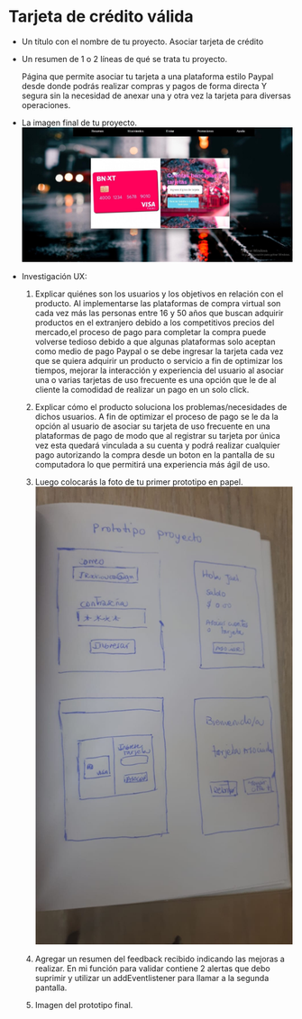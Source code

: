 # Tarjeta de crédito válida

* Un título con el nombre de tu proyecto.
  Asociar tarjeta de crédito

* Un resumen de 1 o 2 líneas de qué se trata tu proyecto.

  Página que permite asociar tu tarjeta a una plataforma estilo Paypal desde donde podrás realizar compras y pagos de forma directa Y segura sin la necesidad de anexar una y otra vez la tarjeta para diversas operaciones.

* La imagen final de tu proyecto.
  ![Pantalla final](proyecto.jpg)

* Investigación UX:
  1. Explicar quiénes son los usuarios y los objetivos en relación con el
    producto.
  Al implementarse las plataformas de compra virtual son cada vez más las personas entre 16 y 50 años que buscan adquirir productos en el extranjero debido a los competitivos precios del mercado,el proceso de pago para completar la compra puede volverse tedioso debido a que algunas plataformas solo aceptan como medio de pago Paypal o se debe ingresar la tarjeta cada vez que se quiera adquirir un producto o servicio a fin de optimizar los tiempos, mejorar la interacción y experiencia del usuario al asociar una o varias tarjetas de uso frecuente es una opción que le de al cliente la comodidad de realizar un pago en un solo click.

  2. Explicar cómo el producto soluciona los problemas/necesidades de dichos
    usuarios.
  A fin de optimizar el proceso de pago se le da la opción al usuario de asociar su tarjeta de uso frecuente en una plataformas de pago de modo que al registrar su tarjeta por única vez esta quedará vinculada a su cuenta y podrá realizar cualquier pago autorizando la compra desde un boton en la pantalla de su computadora lo que permitirá una experiencia más ágil de uso.

  3. Luego colocarás la foto de tu primer prototipo en papel.
  ![prototipo en papel](prototipo.jpeg)

  4. Agregar un resumen del feedback recibido indicando las mejoras a realizar.
  En mi función para validar contiene 2 alertas que debo suprimir y utilizar un addEventlistener para llamar  a la segunda pantalla. 


  5. Imagen del prototipo final.

